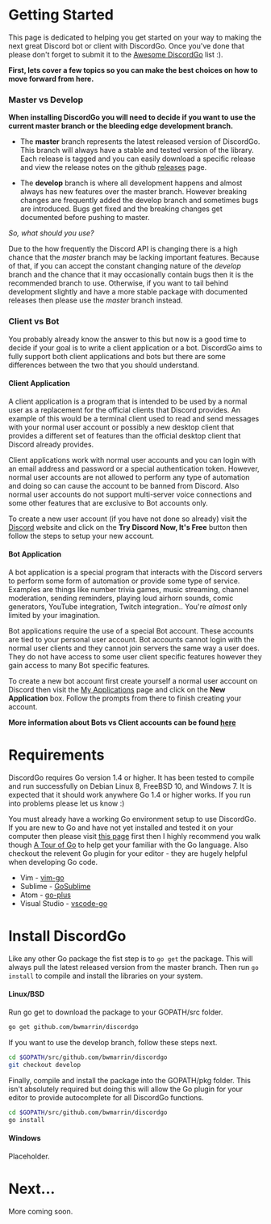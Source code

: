 # Getting Started

This page is dedicated to helping you get started on your way to making the
next great Discord bot or client with DiscordGo. Once you've done that please
don't forget to submit it to the 
[Awesome DiscordGo](https://github.com/bwmarrin/discordgo/wiki/Awesome-DiscordGo) list :).


**First, lets cover a few topics so you can make the best choices on how to 
move forward from here.**


### Master vs Develop
**When installing DiscordGo you will need to decide if you want to use the current
master branch or the bleeding edge development branch.**

* The **master** branch represents the latest released version of DiscordGo. This
branch will always have a stable and tested version of the library. Each 
release is tagged and you can easily download a specific release and view the 
release notes on the github [releases](https://github.com/bwmarrin/discordgo/releases) 
page.

* The **develop** branch is where all development happens and almost always has
new features over the master branch.  However breaking changes are frequently
added the develop branch and sometimes bugs are introduced.  Bugs get fixed
and the breaking changes get documented before pushing to master.  

*So, what should you use?*

Due to the how frequently the Discord API is changing there is a high chance
that the *master* branch may be lacking important features.  Because of that, if
you can accept the constant changing nature of the *develop* branch and the 
chance that it may occasionally contain bugs then it is the recommended branch 
to use.  Otherwise, if you want to tail behind development slightly and have a 
more stable package with documented releases then please use the *master* 
branch instead.


### Client vs Bot

You probably already know the answer to this but now is a good time to decide
if your goal is to write a client application or a bot.  DiscordGo aims to fully
support both client applications and bots but there are some differences 
between the two that you should understand.

#### Client Application
A client application is a program that is intended to be used by a normal user 
as a replacement for the official clients that Discord provides. An example of
this would be a terminal client used to read and send messages with your normal
user account or possibly a new desktop client that provides a different set of
features than the official desktop client that Discord already provides.

Client applications work with normal user accounts and you can login with an
email address and password or a special authentication token.  However, normal
user accounts are not allowed to perform any type of automation and doing so can
cause the account to be banned from Discord. Also normal user accounts do not 
support multi-server voice connections and some other features that are 
exclusive to Bot accounts only.

To create a new user account (if you have not done so already) visit the 
[Discord](https://discordapp.com/) website and click on the 
**Try Discord Now, It's Free** button then follow the steps to setup your
new account.


#### Bot Application
A bot application is a special program that interacts with the Discord servers
to perform some form of automation or provide some type of service.  Examples 
are things like number trivia games, music streaming, channel moderation, 
sending reminders, playing loud airhorn sounds, comic generators, YouTube 
integration, Twitch integration.. You're *almost* only limited by your imagination.

Bot applications require the use of a special Bot account.  These accounts are
tied to your personal user account. Bot accounts cannot login with the normal
user clients and they cannot join servers the same way a user does. They do not 
have access to some user client specific features however they gain access to
many Bot specific features.

To create a new bot account first create yourself a normal user account on 
Discord then visit the [My Applications](https://discordapp.com/developers/applications/me)
page and click on the **New Application** box.  Follow the prompts from there
to finish creating your account.


**More information about Bots vs Client accounts can be found [here](https://discordapp.com/developers/docs/topics/oauth2#bot-vs-user-accounts)**

# Requirements

DiscordGo requires Go version 1.4 or higher.  It has been tested to compile and
run successfully on Debian Linux 8, FreeBSD 10, and Windows 7.  It is expected 
that it should work anywhere Go 1.4 or higher works. If you run into problems
please let us know :)

You must already have a working Go environment setup to use DiscordGo.  If you 
are new to Go and have not yet installed and tested it on your computer then 
please visit [this page](https://golang.org/doc/install) first then I highly
recommend you walk though [A Tour of Go](https://tour.golang.org/welcome/1) to
help get your familiar with the Go language.  Also checkout the relevent Go plugin 
for your editor - they are hugely helpful when developing Go code.

* Vim - [vim-go](https://github.com/fatih/vim-go)
* Sublime - [GoSublime](https://github.com/DisposaBoy/GoSublime)
* Atom - [go-plus](https://atom.io/packages/go-plus)
* Visual Studio - [vscode-go](https://github.com/Microsoft/vscode-go)


# Install DiscordGo

Like any other Go package the fist step is to `go get` the package.  This will
always pull the latest released version from the master branch. Then run 
`go install` to compile and install the libraries on your system.

#### Linux/BSD

Run go get to download the package to your GOPATH/src folder.

```sh
go get github.com/bwmarrin/discordgo
```

If you want to use the develop branch, follow these steps next.

```sh
cd $GOPATH/src/github.com/bwmarrin/discordgo
git checkout develop
```

Finally, compile and install the package into the GOPATH/pkg folder. This isn't
absolutely required but doing this will allow the Go plugin for your editor to
provide autocomplete for all DiscordGo functions.

```sh
cd $GOPATH/src/github.com/bwmarrin/discordgo
go install
```

#### Windows
Placeholder.


# Next...
More coming soon.

